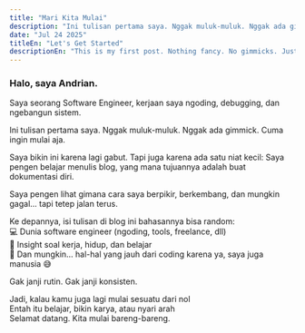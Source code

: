 ```yaml
---
title: "Mari Kita Mulai"
description: "Ini tulisan pertama saya. Nggak muluk-muluk. Nggak ada gimmick. Cuma ingin mulai aja."
date: "Jul 24 2025"
titleEn: "Let's Get Started"
descriptionEn: "This is my first post. Nothing fancy. No gimmicks. Just want to get started."
---
```


### Halo, saya Andrian.
Saya seorang Software Engineer, kerjaan saya ngoding, debugging, dan ngebangun sistem.

Ini tulisan pertama saya. Nggak muluk-muluk. Nggak ada gimmick. Cuma ingin mulai aja.

Saya bikin ini karena lagi gabut.
Tapi juga karena ada satu niat kecil:
Saya pengen belajar menulis blog, yang mana tujuannya adalah buat dokumentasi diri.

Saya pengen lihat gimana cara saya berpikir, berkembang, dan mungkin gagal...
tapi tetep jalan terus.

Ke depannya, isi tulisan di blog ini bahasannya bisa random: <br>
💻 Dunia software engineer (ngoding, tools, freelance, dll) <br>
🧠 Insight soal kerja, hidup, dan belajar <br>
🤝 Dan mungkin… hal-hal yang jauh dari coding karena ya, saya juga manusia 😅

Gak janji rutin. Gak janji konsisten.

Jadi, kalau kamu juga lagi mulai sesuatu dari nol <br>
Entah itu belajar, bikin karya, atau nyari arah <br>
Selamat datang. Kita mulai bareng-bareng.



